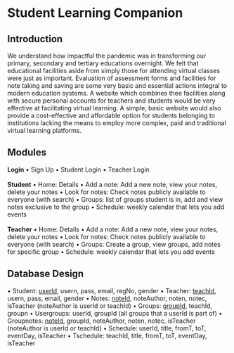 # Student Learning Companion
## Introduction
We understand how impactful the pandemic was in transforming our primary, secondary and tertiary educations overnight. We felt that educational facilities aside from simply those for attending virtual classes were just as important. Evaluation of assessment forms and facilities for note taking and saving are some very basic and essential actions integral to modern education systems. A website which combines thee facilities along with secure personal accounts for teachers and students would be very effective at facilitating virtual learning. A simple, basic website would also provide a cost-effective and affordable option for students belonging to institutions lacking the means to employ more complex, paid and traditional virtual learning platforms.

## Modules
<b>Login</b>
• Sign Up
• Student Login
• Teacher Login
<br><br><b>Student</b>
• Home: Details
• Add a note: Add a new note, view your notes, delete your notes
• Look for notes: Check notes publicly available to everyone (with search)
• Groups: list of groups student is in, add and view notes exclusive to the group
• Schedule: weekly calendar that lets you add events
<br><br><b>Teacher</b>
• Home: Details
• Add a note: Add a new note, view your notes, delete your notes
• Look for notes: Check notes publicly available to everyone (with search)
• Groups: Create a group, view groups, add notes for specific group
• Schedule: weekly calendar that lets you add events

## Database Design
• Student: <u>userId</u>, usern, pass, email, regNo, gender
• Teacher: <u>teachId</u>, usern, pass, email, gender
• Notes: <u>noteId</u>, noteAuthor, noten, notec, isTeacher (noteAuthor is userId or teachId)
• Groups: <u>groupId</u>, teachId, groupn
• Usergroups: userId, groupId (all groups that a userId is part of)
• Groupnotes: <u>noteId</u>, groupId, noteAuthor, noten, notec, isTeacher (noteAuthor is userId or teachId)
• Schedule: userId, title, fromT, toT, eventDay, isTeacher
• Tschedule: teachId, title, fromT, toT, eventDay, isTeacher
